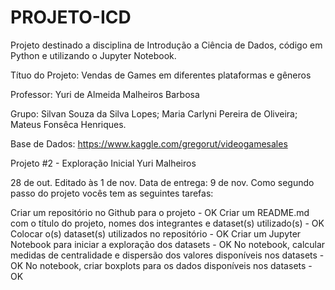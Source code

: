 # PROJETO-ICD

Projeto destinado a disciplina de Introdução a Ciência de Dados, código em Python e utilizando o Jupyter Notebook.

Títuo do Projeto: Vendas de Games em diferentes plataformas e gêneros

Professor: Yuri de Almeida Malheiros Barbosa

Grupo: Silvan Souza da Silva Lopes; Maria Carlyni Pereira de Oliveira; Mateus Fonsêca Henriques.

Base de Dados: https://www.kaggle.com/gregorut/videogamesales

Projeto #2 - Exploração Inicial Yuri Malheiros

28 de out. Editado às 1 de nov. Data de entrega: 9 de nov. Como segundo passo do projeto vocês tem as seguintes tarefas:

Criar um repositório no Github para o projeto - OK
Criar um README.md com o título do projeto, nomes dos integrantes e dataset(s) utilizado(s) - OK
Colocar o(s) dataset(s) utilizados no repositório - OK
Criar um Jupyter Notebook para iniciar a exploração dos datasets - OK
No notebook, calcular medidas de centralidade e dispersão dos valores disponíveis nos datasets - OK
No notebook, criar boxplots para os dados disponíveis nos datasets - OK
